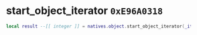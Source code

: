 # start_object_iterator `0xE96A0318`

```lua
local result --[[ integer ]] = natives.object.start_object_iterator(_iterator --[[ integer ]])
```